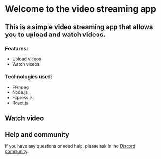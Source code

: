 # Welcome to the video streaming app

## This is a simple video streaming app that allows you to upload and watch videos.


### Features:
- Upload videos
- Watch videos

### Technologies used:
- FFmpeg
- Node.js
- Express.js
- React.js


## Watch video


## Help and community

If you have any questions or need help, please ask in the [Discord community](https://chaicode.com).



